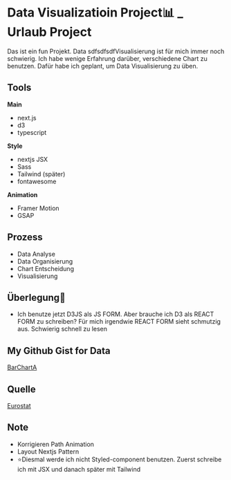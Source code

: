 # Data Visualizatioin Project📊 _ Urlaub Project

<p>
Das ist ein fun Projekt. Data sdfsdfsdfVisualisierung ist für mich immer noch schwierig. Ich habe wenige Erfahrung darüber, verschiedene Chart zu benutzen. Dafür habe ich geplant, um Data Visualisierung zu üben. 
</p>

## Tools

<strong>Main</strong>

- next.js
- d3
- typescript

<strong>Style</strong>

- nextjs JSX
- Sass
- Tailwind (später)
- fontawesome

<strong>Animation</strong>

- Framer Motion
- GSAP

## Prozess
- Data Analyse
- Data Organisierung
- Chart Entscheidung
- Visualisierung

## Überlegung🥸
- Ich benutze jetzt D3JS als JS FORM. Aber brauche ich D3 als REACT FORM zu schreiben? Für mich irgendwie REACT FORM sieht schmutzig aus. Schwierig schnell zu lesen

## My Github Gist for Data
[BarChartA](https://gist.githubusercontent.com/DainPark-web/10dd0a710d0c446ae1a0bbad265cbed6/raw/barChartA.csv)

## Quelle
[Eurostat](https://ec.europa.eu/eurostat/databrowser/view/EARN_SES18_47__custom_1609488/bookmark/table?lang=de&bookmarkId=e747e06d-6711-41aa-81c4-a932d8da02f4)


## Note 
- Korrigieren Path Animation
- Layout Nextjs Pattern
- ⭐️Diesmal werde ich nicht Styled-component benutzen. Zuerst schreibe ich mit JSX und danach später mit Tailwind